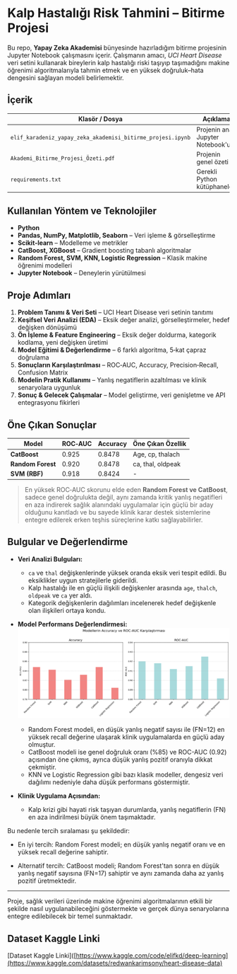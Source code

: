 # Kalp Hastalığı Risk Tahmini – Bitirme Projesi 

Bu repo, **Yapay Zeka Akademisi** bünyesinde hazırladığım bitirme projesinin Jupyter Notebook çalışmasını içerir. Çalışmanın amacı, *UCI Heart Disease* veri setini kullanarak bireylerin kalp hastalığı riski taşıyıp taşımadığını makine öğrenimi algoritmalarıyla tahmin etmek ve en yüksek doğruluk–hata dengesini sağlayan modeli belirlemektir.

## İçerik
| Klasör / Dosya                                       | Açıklama                     |
| --------------------------------------------------- | ---------------------------- |
| `elif_karadeniz_yapay_zeka_akademisi_bitirme_projesi.ipynb` | Projenin ana Jupyter Notebook'u |
| `Akademi_Bitirme_Projesi_Özeti.pdf`                 | Projenin genel özeti          |
| `requirements.txt`                                  | Gerekli Python kütüphaneleri |


## Kullanılan Yöntem ve Teknolojiler
- **Python**
- **Pandas, NumPy, Matplotlib, Seaborn** – Veri işleme & görselleştirme  
- **Scikit‑learn** – Modelleme ve metrikler  
- **CatBoost, XGBoost** – Gradient boosting tabanlı algoritmalar  
- **Random Forest, SVM, KNN, Logistic Regression** – Klasik makine öğrenimi modelleri  
- **Jupyter Notebook** – Deneylerin yürütülmesi

## Proje Adımları
1. **Problem Tanımı & Veri Seti** – UCI Heart Disease veri setinin tanıtımı  
2. **Keşifsel Veri Analizi (EDA)** – Eksik değer analizi, görselleştirmeler, hedef değişken dönüşümü  
3. **Ön İşleme & Feature Engineering** – Eksik değer doldurma, kategorik kodlama, yeni değişken üretimi  
4. **Model Eğitimi & Değerlendirme** – 6 farklı algoritma, 5‑kat çapraz doğrulama  
5. **Sonuçların Karşılaştırılması** – ROC‑AUC, Accuracy, Precision‑Recall, Confusion Matrix  
6. **Modelin Pratik Kullanımı** – Yanlış negatiflerin azaltılması ve klinik senaryolara uygunluk  
7. **Sonuç & Gelecek Çalışmalar** – Model geliştirme, veri genişletme ve API entegrasyonu fikirleri

## Öne Çıkan Sonuçlar 
| Model | ROC‑AUC | Accuracy | Öne Çıkan Özellik |
| ----- | ------- | -------- | ----------------- |
| **CatBoost** | 0.925 | 0.8478 | Age, cp, thalach |
| **Random Forest** | 0.920 | 0.8478 | ca, thal, oldpeak |
| **SVM (RBF)** | 0.918 | 0.8424 | - |

> En yüksek ROC‑AUC skorunu elde eden **Random Forest ve CatBoost**, sadece genel doğrulukta değil, aynı zamanda kritik yanlış negatifleri en aza indirerek sağlık alanındaki uygulamalar için güçlü bir aday olduğunu kanıtladı ve bu sayede klinik karar destek sistemlerine entegre edilerek erken teşhis süreçlerine katkı sağlayabilirler.

## Bulgular ve Değerlendirme

- **Veri Analizi Bulguları:**  
  - `ca` ve `thal` değişkenlerinde yüksek oranda eksik veri tespit edildi. Bu eksiklikler uygun stratejilerle giderildi.  
  - Kalp hastalığı ile en güçlü ilişkili değişkenler arasında `age`, `thalch`, `oldpeak` ve `ca` yer aldı.  
  - Kategorik değişkenlerin dağılımları incelenerek hedef değişkenle olan ilişkileri ortaya kondu.

- **Model Performans Değerlendirmesi:**
  ![Model Performans: Accuracy ve ROC-AUC](performance.png)

  - Random Forest modeli, en düşük yanlış negatif sayısı ile (FN=12) en yüksek recall değerine ulaşarak klinik uygulamalarda en güçlü aday olmuştur.
  - CatBoost modeli ise genel doğruluk oranı (%85) ve ROC-AUC (0.92) açısından öne çıkmış, ayrıca düşük yanlış pozitif oranıyla dikkat çekmiştir.
  - KNN ve Logistic Regression gibi bazı klasik modeller, dengesiz veri dağılımı nedeniyle daha düşük performans göstermiştir.

- **Klinik Uygulama Açısından:**  
 
  - Kalp krizi gibi hayati risk taşıyan durumlarda, yanlış negatiflerin (FN) en aza indirilmesi büyük önem taşımaktadır.

Bu nedenle tercih sıralaması şu şekildedir:

  - En iyi tercih: Random Forest modeli; en düşük yanlış negatif oranı ve en yüksek recall değerine sahiptir.

  - Alternatif tercih: CatBoost modeli; Random Forest'tan sonra en düşük yanlış negatif sayısına (FN=17) sahiptir ve aynı zamanda daha az yanlış pozitif üretmektedir.



---

Proje, sağlık verileri üzerinde makine öğrenimi algoritmalarının etkili bir şekilde nasıl uygulanabileceğini göstermekte ve gerçek dünya senaryolarına entegre edilebilecek bir temel sunmaktadır.

## Dataset Kaggle Linki

[Dataset Kaggle Linki]([https://www.kaggle.com/code/elifkd/deep-learning](https://www.kaggle.com/datasets/redwankarimsony/heart-disease-data)

